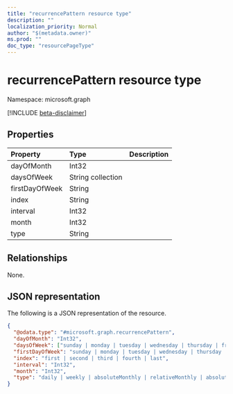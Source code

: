```yaml
---
title: "recurrencePattern resource type"
description: ""
localization_priority: Normal
author: "$(metadata.owner)"
ms.prod: ""
doc_type: "resourcePageType"
---
```


# recurrencePattern resource type

Namespace: microsoft.graph

[!INCLUDE [beta-disclaimer](../../includes/beta-disclaimer.md)]

## Properties

| Property       | Type              | Description |
| :------------- | :---------------- | :---------- |
| dayOfMonth     | Int32             |             |
| daysOfWeek     | String collection |             |
| firstDayOfWeek | String            |             |
| index          | String            |             |
| interval       | Int32             |             |
| month          | Int32             |             |
| type           | String            |             |

## Relationships

None.

## JSON representation

The following is a JSON representation of the resource.

<!-- {
  "blockType": "resource",
  "@odata.type": "microsoft.graph.recurrencePattern",
}
-->

```json
{
  "@odata.type": "#microsoft.graph.recurrencePattern",
  "dayOfMonth": "Int32",
  "daysOfWeek": ["sunday | monday | tuesday | wednesday | thursday | friday | saturday"],
  "firstDayOfWeek": "sunday | monday | tuesday | wednesday | thursday | friday | saturday",
  "index": "first | second | third | fourth | last",
  "interval": "Int32",
  "month": "Int32",
  "type": "daily | weekly | absoluteMonthly | relativeMonthly | absoluteYearly | relativeYearly"
}
```
